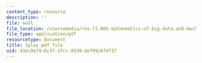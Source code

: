 ```yaml
---
content_type: resource
description: ''
file: null
file_location: /coursemedia/res-ll-005-mathematics-of-big-data-and-machine-learning-january-iap-2020/43ec8e796c3f3fcc8599def99c6f4f37_4StlYd7xKFA.pdf
file_type: application/pdf
resourcetype: Document
title: 3play pdf file
uid: 43ec8e79-6c3f-3fcc-8599-def99c6f4f37
---
```

